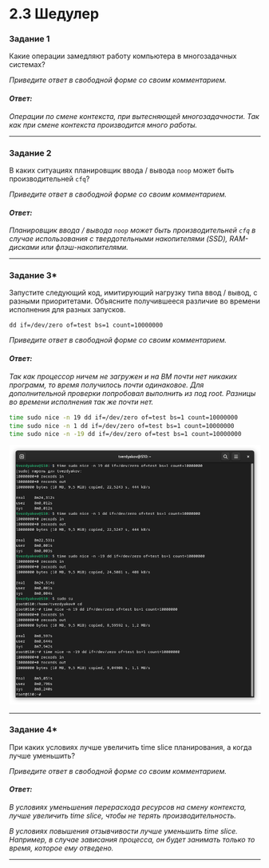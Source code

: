 # 2.3 Шедулер

### Задание 1

Какие операции замедляют работу компьютера в многозадачных системах?

*Приведите ответ в свободной форме со своим комментарием.*

#### *Ответ:*
*Операции по смене контекста, при вытесняющей многозадачности. Так как при смене контекста производится много работы.*

---

### Задание 2

В каких ситуациях планировщик ввода / вывода `noop` может быть производительней `cfq`?

*Приведите ответ в свободной форме со своим комментарием.*

#### *Ответ:*
*Планировщик ввода / вывода `noop` может быть производительней `cfq` в случае использования с твердотельными накопителями (SSD), RAM-дисками или флэш-накопителями.*

---

### Задание 3*

Запустите следующий код, имитирующий нагрузку типа ввод / вывод, с разными приоритетами. Объясните получившееся различие во времени исполнения для разных запусков.

    dd if=/dev/zero of=test bs=1 count=10000000

*Приведите ответ в свободной форме со своим комментарием.*

#### *Ответ:*
*Так как процессор ничем не загружен и на ВМ почти нет никаких программ, то время получилось почти одинаковое. Для дополнительной проверки попробовал выполнить из под root. Разницы во времени исполнения так же почти нет.*
```Bash
time sudo nice -n 19 dd if=/dev/zero of=test bs=1 count=10000000
time sudo nice -n 1 dd if=/dev/zero of=test bs=1 count=10000000
time sudo nice -n -19 dd if=/dev/zero of=test bs=1 count=10000000
```
![Задание 3](https://github.com/tverdyakov/portfolio-tverdyakov/blob/main/Experience%2C%20skills%20and%20abilities/Netology/02.%20Операционная%20система%20Linux/03.%20Шедулер/03.png)

---

### Задание 4*

При каких условиях лучше увеличить time slice планирования, а когда лучше уменьшить?

*Приведите ответ в свободной форме со своим комментарием.*

#### *Ответ:*
*В условиях уменьшения перерасхода ресурсов на смену контекста, лучше увеличить time slice, чтобы не терять производительность.*

*В условиях повышения отзывчивости лучше уменьшить time slice. Например, в случае зависания процесса, он будет занимать только то время, которое ему отведено.*



---
